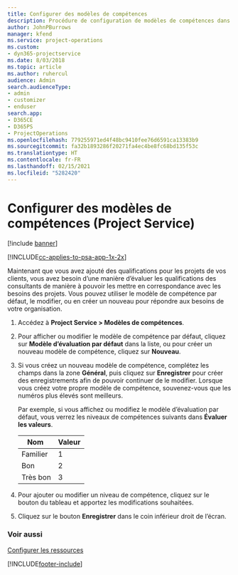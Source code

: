 ```yaml
---
title: Configurer des modèles de compétences
description: Procédure de configuration de modèles de compétences dans Project Service
author: JohnPBurrows
manager: kfend
ms.service: project-operations
ms.custom:
- dyn365-projectservice
ms.date: 8/03/2018
ms.topic: article
ms.author: ruhercul
audience: Admin
search.audienceType:
- admin
- customizer
- enduser
search.app:
- D365CE
- D365PS
- ProjectOperations
ms.openlocfilehash: 779255971ed4f48bc9410fee76d6591ca13383b9
ms.sourcegitcommit: fa32b1893286f20271fa4ec4be8fc68bd135f53c
ms.translationtype: HT
ms.contentlocale: fr-FR
ms.lasthandoff: 02/15/2021
ms.locfileid: "5282420"
---
```

# <a name="set-up-proficiency-models-project-service"></a>Configurer des modèles de compétences (Project Service)

[!include [banner](../includes/psa-now-project-operations.md)]

[!INCLUDE[cc-applies-to-psa-app-1x-2x](../includes/cc-applies-to-psa-app-1x-2x.md)]

Maintenant que vous avez ajouté des qualifications pour les projets de vos clients, vous avez besoin d’une manière d’évaluer les qualifications des consultants de manière à pouvoir les mettre en correspondance avec les besoins des projets. Vous pouvez utiliser le modèle de compétence par défaut, le modifier, ou en créer un nouveau pour répondre aux besoins de votre organisation.  
  
1.  Accédez à **Project Service > Modèles de compétences**.  
  
2.  Pour afficher ou modifier le modèle de compétence par défaut, cliquez sur **Modèle d’évaluation par défaut** dans la liste, ou pour créer un nouveau modèle de compétence, cliquez sur **Nouveau**.  
  
3.  Si vous créez un nouveau modèle de compétence, complétez les champs dans la zone **Général**, puis cliquez sur **Enregistrer** pour créer des enregistrements afin de pouvoir continuer de le modifier. Lorsque vous créez votre propre modèle de compétence, souvenez-vous que les numéros plus élevés sont meilleurs.  
  
     Par exemple, si vous affichez ou modifiez le modèle d’évaluation par défaut, vous verrez les niveaux de compétences suivants dans **Évaluer les valeurs**.  
  
    |Nom |Valeur|  
    |----------|-----------|  
    |Familier|1|  
    |Bon|2|  
    |Très bon|3|  
  
4.  Pour ajouter ou modifier un niveau de compétence, cliquez sur le bouton du tableau et apportez les modifications souhaitées.  
  
5.  Cliquez sur le bouton **Enregistrer** dans le coin inférieur droit de l’écran.  
  
### <a name="see-also"></a>Voir aussi  
 [Configurer les ressources](../psa/set-up-resources.md)


[!INCLUDE[footer-include](../includes/footer-banner.md)]